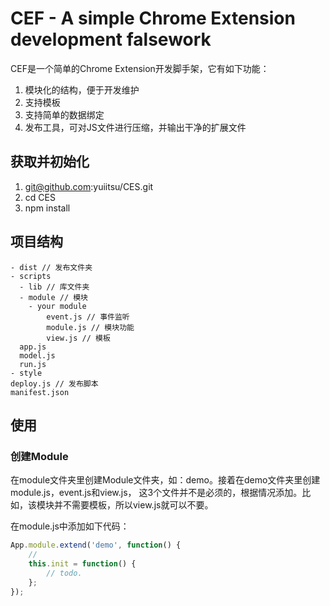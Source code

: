 # CEF - A simple Chrome Extension development falsework

CEF是一个简单的Chrome Extension开发脚手架，它有如下功能：
1. 模块化的结构，便于开发维护
2. 支持模板
3. 支持简单的数据绑定
4. 发布工具，可对JS文件进行压缩，并输出干净的扩展文件

## 获取并初始化
1. git@github.com:yuiitsu/CES.git
2. cd CES
3. npm install

## 项目结构
```
- dist // 发布文件夹
- scripts
  - lib // 库文件夹
  - module // 模块
    - your module
        event.js // 事件监听
        module.js // 模块功能
        view.js // 模板
  app.js
  model.js
  run.js
- style
deploy.js // 发布脚本
manifest.json
```

## 使用
### 创建Module
在module文件夹里创建Module文件夹，如：demo。接着在demo文件夹里创建module.js，event.js和view.js，
这3个文件并不是必须的，根据情况添加。比如，该模块并不需要模板，所以view.js就可以不要。

在module.js中添加如下代码：
```javascript
App.module.extend('demo', function() {
    //
    this.init = function() {
        // todo.
    };
});
```
